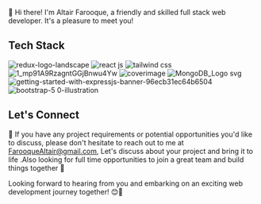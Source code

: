 👋 Hi there! I'm Altair Farooque, a friendly and skilled full stack web developer. It's a pleasure to meet you! 

## Tech Stack

![redux-logo-landscape](https://github.com/AltairFarooque23/AltairFarooque23/assets/89061806/c3693846-7f07-40c0-a298-152747fe250d)
![react js](https://github.com/AltairFarooque23/AltairFarooque23/assets/89061806/9a761adf-214d-4e8f-af30-fd97f7d5cf52)
![tailwind css](https://github.com/AltairFarooque23/AltairFarooque23/assets/89061806/4775c8bd-5b77-4d01-abe3-0a85c7cefbe0)
![1_mp91A9RzagntGGjBnwu4Yw](https://github.com/AltairFarooque23/AltairFarooque23/assets/89061806/51c2f0ac-1b4d-44b7-9138-0f9a4356eb7c)
![coverimage](https://github.com/AltairFarooque23/AltairFarooque23/assets/89061806/473808e3-63b7-455a-a41a-3f7bae47425a)
![MongoDB_Logo svg](https://github.com/AltairFarooque23/AltairFarooque23/assets/89061806/fe2ac78e-5b43-4ff7-a516-81e0ebc73514)
![getting-started-with-expressjs-banner-96ecb31ec64b6504](https://github.com/AltairFarooque23/AltairFarooque23/assets/89061806/0d697efc-8f7e-4342-a5fe-374f961f9d81)
![bootstrap-5 0-illustration](https://github.com/AltairFarooque23/AltairFarooque23/assets/89061806/52cba07b-b214-4e7e-a2a7-2c42e6ee9ab8)

## Let's Connect
📧 If you have any project requirements or potential opportunities you'd like to discuss, please don't hesitate to reach out to me at FarooqueAltair@gmail.com, Let's discuss about your project and bring it to life .Also looking for full time opportunities to join a great team and build things together 🤗

Looking forward to hearing from you and embarking on an exciting web development journey together! 😊🚀
